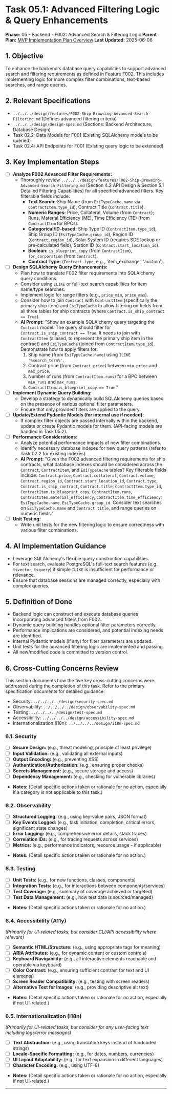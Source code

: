 # Task 05.1: Advanced Filtering Logic & Query Enhancements

**Phase:** 05 - Backend - F002: Advanced Search & Filtering Logic
**Parent Plan:** [MVP Implementation Plan Overview](../00-mvp-implementation-plan-overview.md)
**Last Updated:** 2025-06-06

## 1. Objective

To enhance the backend's database query capabilities to support advanced search and filtering requirements as defined in Feature F002. This includes implementing logic for more complex filter combinations, text-based searches, and range queries.

## 2. Relevant Specifications

*   `../../../design/features/F002-Ship-Browsing-Advanced-Search-Filtering.md` (Defines advanced filtering criteria)
*   `../../../design/design-spec.md` (Sections: Backend Architecture, Database Design)
*   Task 02.2: Data Models for F001 (Existing SQLAlchemy models to be queried)
*   Task 02.4: API Endpoints for F001 (Existing query logic to be extended)

## 3. Key Implementation Steps

*   [ ] **Analyze F002 Advanced Filter Requirements:**
    *   Thoroughly review `../../../design/features/F002-Ship-Browsing-Advanced-Search-Filtering.md` (Section 4.2 API Design & Section 5.1 Detailed Filtering Capabilities) for all specified advanced filters. Key filterable fields include:
        *   **Text Search:** Ship Name (from `EsiTypeCache.name` via `ContractItem.type_id`), Contract Title (`Contract.title`).
        *   **Numeric Ranges:** Price, Collateral, Volume (from `Contract`); Runs, Material Efficiency (ME), Time Efficiency (TE) (from `ContractItem` for BPCs).
        *   **Categorical/ID-based:** Ship Type ID (`ContractItem.type_id`), Ship Group ID (`EsiTypeCache.group_id`), Region ID (`Contract.region_id`), Solar System ID (requires SDE lookup or pre-calculated field), Station ID (`Contract.start_location_id`).
        *   **Boolean:** `is_blueprint_copy` (from `ContractItem`), `for_corporation` (from `Contract`).
        *   **Contract Type:** (`Contract.type`, e.g., 'item_exchange', 'auction').
*   [ ] **Design SQLAlchemy Query Enhancements:**
    *   Plan how to translate F002 filter requirements into SQLAlchemy query conditions.
    *   Consider using `ILIKE` or full-text search capabilities for item name/type searches.
    *   Implement logic for range filters (e.g., `price_min`, `price_max`).
    *   Consider how to join `Contract` with `ContractItem` (specifically the primary ship item) and `EsiTypeCache` to allow filtering on fields from all three tables for ship contracts (where `Contract.is_ship_contract == True`).
    *   **AI Prompt:** "Show an example SQLAlchemy query targeting the `Contract` model. The query should filter for `Contract.is_ship_contract == True`. It needs to join with `ContractItem` (aliased, to represent the primary ship item in the contract) and `EsiTypeCache` (joined from `ContractItem.type_id`). Demonstrate how to apply filters for: 
        1. Ship name (from `EsiTypeCache.name`) using `ILIKE '%search_term%'`. 
        2. Contract price (from `Contract.price`) between `min_price` and `max_price`. 
        3. Number of runs (from `ContractItem.runs`) for a BPC between `min_runs` and `max_runs`. 
        4. `ContractItem.is_blueprint_copy == True`."
*   [ ] **Implement Dynamic Query Building:**
    *   Develop a strategy to dynamically build SQLAlchemy queries based on the presence of various optional filter parameters.
    *   Ensure that only provided filters are applied to the query.
*   [ ] **Update/Extend Pydantic Models (for internal use if needed):**
    *   If complex filter objects are passed internally within the backend, update or create Pydantic models for them. (API-facing models are handled in Task 05.2).
*   [ ] **Performance Considerations:**
    *   Analyze potential performance impacts of new filter combinations.
    *   Identify necessary database indexes for new query patterns (refer to Task 02.2 for existing indexes).
    *   **AI Prompt:** "Given the F002 advanced filtering requirements for ship contracts, what database indexes should be considered across the `Contract`, `ContractItem`, and `EsiTypeCache` tables? Key filterable fields include: `Contract.price`, `Contract.collateral`, `Contract.volume`, `Contract.region_id`, `Contract.start_location_id`, `Contract.type`, `Contract.is_ship_contract`, `Contract.title`; `ContractItem.type_id`, `ContractItem.is_blueprint_copy`, `ContractItem.runs`, `ContractItem.material_efficiency`, `ContractItem.time_efficiency`; `EsiTypeCache.name`, `EsiTypeCache.group_id`. Consider text searches on `EsiTypeCache.name` and `Contract.title`, and range queries on numeric fields."
*   [ ] **Unit Testing:**
    *   Write unit tests for the new filtering logic to ensure correctness with various filter combinations.

## 4. AI Implementation Guidance

*   Leverage SQLAlchemy's flexible query construction capabilities.
*   For text search, evaluate PostgreSQL's full-text search features (e.g., `tsvector`, `tsquery`) if simple `ILIKE` is insufficient for performance or relevance.
*   Ensure that database sessions are managed correctly, especially with complex queries.

## 5. Definition of Done

*   Backend logic can construct and execute database queries incorporating advanced filters from F002.
*   Dynamic query building handles optional filter parameters correctly.
*   Performance implications are considered, and potential indexing needs are identified.
*   Internal Pydantic models (if any) for filter parameters are updated.
*   Unit tests for the advanced filtering logic are implemented and passing.
*   All new/modified code is committed to version control.

## 6. Cross-Cutting Concerns Review

This section documents how the five key cross-cutting concerns were addressed during the completion of this task. Refer to the primary specification documents for detailed guidance:
*   Security: `../../../../design/security-spec.md`
*   Observability: `../../../../design/observability-spec.md`
*   Testing: `../../../../design/test-spec.md`
*   Accessibility: `../../../../design/accessibility-spec.md`
*   Internationalization (i18n): `../../../../design/i18n-spec.md`

### 6.1. Security
*   [ ] **Secure Design:** (e.g., threat modeling, principle of least privilege)
*   [ ] **Input Validation:** (e.g., validating all external inputs)
*   [ ] **Output Encoding:** (e.g., preventing XSS)
*   [ ] **Authentication/Authorization:** (e.g., ensuring proper checks)
*   [ ] **Secrets Management:** (e.g., secure storage and access)
*   [ ] **Dependency Management:** (e.g., checking for vulnerable libraries)
*   **Notes:** (Detail specific actions taken or rationale for no action, especially if a category is not applicable to this task.)

### 6.2. Observability
*   [ ] **Structured Logging:** (e.g., using key-value pairs, JSON format)
*   [ ] **Key Events Logged:** (e.g., task initiation, completion, critical errors, significant state changes)
*   [ ] **Error Logging:** (e.g., comprehensive error details, stack traces)
*   [ ] **Correlation IDs:** (e.g., for tracing requests across services)
*   [ ] **Metrics:** (e.g., performance indicators, resource usage - if applicable)
*   **Notes:** (Detail specific actions taken or rationale for no action.)

### 6.3. Testing
*   [ ] **Unit Tests:** (e.g., for new functions, classes, components)
*   [ ] **Integration Tests:** (e.g., for interactions between components/services)
*   [ ] **Test Coverage:** (e.g., summary of coverage achieved or targeted)
*   [ ] **Test Data Management:** (e.g., how test data is sourced/managed)
*   **Notes:** (Detail specific actions taken or rationale for no action.)

### 6.4. Accessibility (A11y)
*(Primarily for UI-related tasks, but consider CLI/API accessibility where relevant)*
*   [ ] **Semantic HTML/Structure:** (e.g., using appropriate tags for meaning)
*   [ ] **ARIA Attributes:** (e.g., for dynamic content or custom controls)
*   [ ] **Keyboard Navigability:** (e.g., all interactive elements reachable and operable via keyboard)
*   [ ] **Color Contrast:** (e.g., ensuring sufficient contrast for text and UI elements)
*   [ ] **Screen Reader Compatibility:** (e.g., testing with screen readers)
*   [ ] **Alternative Text for Images:** (e.g., providing descriptive alt text)
*   **Notes:** (Detail specific actions taken or rationale for no action, especially if not UI-related.)

### 6.5. Internationalization (I18n)
*(Primarily for UI-related tasks, but consider for any user-facing text including logs/error messages)*
*   [ ] **Text Abstraction:** (e.g., using translation keys instead of hardcoded strings)
*   [ ] **Locale-Specific Formatting:** (e.g., for dates, numbers, currencies)
*   [ ] **UI Layout Adaptability:** (e.g., for text expansion in different languages)
*   [ ] **Character Encoding:** (e.g., using UTF-8)
*   **Notes:** (Detail specific actions taken or rationale for no action, especially if not UI-related.)

---
<!-- This section should be placed before any final "Task Completion Checklist" or similar concluding remarks. -->

